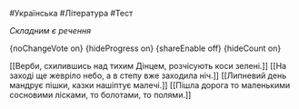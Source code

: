 #Українська #Література #Тест

*Складним є речення*

{noChangeVote on}
{hideProgress on}
{shareEnable off}
{hideCount on}

[[Верби, схилившись над тихим Дінцем, розчісують коси зелені.]]
[[На заході ще жевріло небо, а в степу вже заходила ніч.]]
[[Липневий день мандрує пішки, казки нашіптує малечі.]]
[[Пішла дорога то маленькими сосновими лісками, то болотами, то полями.]]
